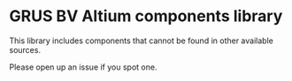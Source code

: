 # GRUS BV Altium components library

This library includes components that cannot be found in other available sources.

Please open up an issue if you spot one.
